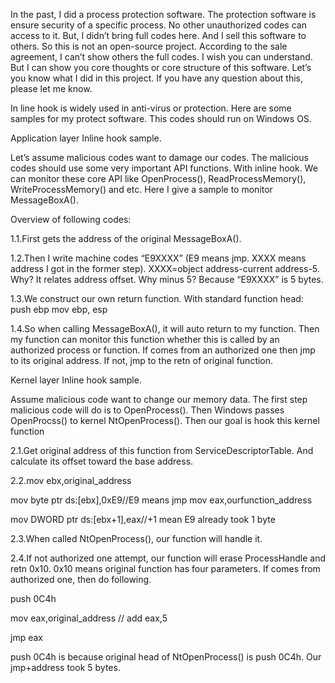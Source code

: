 In the past, I did a process protection software. The protection software is ensure security of a specific process. No other unauthorized codes can access to it. But, I didn’t bring full codes here. And I sell this software to others. So this is not an open-source project. According to the sale agreement, I can’t show others the full codes. I wish you can understand. But I can show you core thoughts or core structure of this software. Let’s you know what I did in this project. If you have any question about this, please let me know.

In line hook is widely used in anti-virus or protection. Here are some samples for my protect software. This codes should run on Windows OS.

Application layer Inline hook sample.

Let’s assume malicious codes want to damage our codes. The malicious codes should use some very important API functions. With inline hook. We can monitor these core API like OpenProcess(), ReadProcessMemory(), WriteProcessMemory() and etc. Here I give a sample to monitor MessageBoxA().

Overview of following codes:

1.1.First gets the address of the original MessageBoxA().

1.2.Then I write machine codes “E9XXXX” (E9 means jmp. XXXX means address I got in the former step). XXXX=object address-current address-5. Why? It relates address offset. Why minus 5? Because “E9XXXX” is 5 bytes.

1.3.We construct our own return function. With standard function head:
push ebp mov ebp, esp

1.4.So when calling MessageBoxA(), it will auto return to my function. Then my function can monitor this function whether this is called by an authorized process or function. If comes from an authorized one then jmp to its original address. If not, jmp to the retn of original function.

Kernel layer Inline hook sample.

Assume malicious code want to change our memory data. The first step malicious code will do is to OpenProcess(). Then Windows passes OpenProcss() to kernel NtOpenProcess(). Then our goal is hook this kernel function

2.1.Get original address of this function from ServiceDescriptorTable. And calculate its offset toward the base address.

2.2.mov ebx,original_address

mov byte ptr ds:[ebx],0xE9//E9 means jmp mov eax,ourfunction_address

mov DWORD ptr ds:[ebx+1],eax//+1 mean E9 already took 1 byte

2.3.When called NtOpenProcess(), our function will handle it.

2.4.If not authorized one attempt, our function will erase ProcessHandle and retn 0x10. 0x10 means original function has four parameters. If comes from authorized one, then do following.

push	0C4h

mov eax,original_address // add eax,5

jmp eax

push 0C4h is because original head of NtOpenProcess() is push 0C4h. Our jmp+address took 5 bytes.
